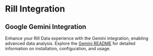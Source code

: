 # Rill Integration

## Google Gemini Integration

Enhance your Rill Data experience with the Gemini integration, enabling advanced data analysis. Explore the [Gemini README](gemini/README.md) for detailed information on installation, configuration, and usage.
